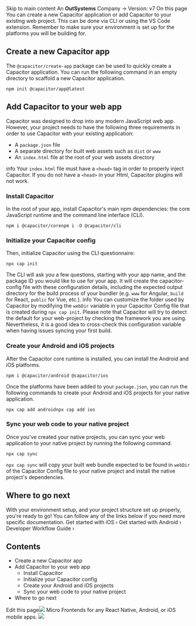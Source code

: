 Skip to main content
An **OutSystems** Company →
Version: v7
On this page
You can create a new Capacitor application or add Capacitor to your existing web project. This can be done via CLI or using the VS Code extension.
Remember to make sure your environment is set up for the platforms you will be building for.
## Create a new Capacitor app​
The `@capacitor/create-app` package can be used to quickly create a Capacitor application. You can run the following command in an empty directory to scaffold a new Capacitor application.
```
npm init @capacitor/app@latest
```

## Add Capacitor to your web app​
Capacitor was designed to drop into any modern JavaScript web app. However, your project needs to have the following three requirements in order to use Capacitor with your existing application:
  * A `package.json` file
  * A separate directory for built web assets such as `dist` or `www`
  * An `index.html` file at the root of your web assets directory


info
Your `index.html` file must have a `<head>` tag in order to properly inject Capacitor. If you do not have a `<head>` in your Html, Capacitor plugins will not work.
### Install Capacitor​
In the root of your app, install Capacitor's main npm dependencies: the core JavaScript runtime and the command line interface (CLI).
```
npm i @capacitor/corenpm i -D @capacitor/cli
```

### Initialize your Capacitor config​
Then, initialize Capacitor using the CLI questionnaire:
```
npx cap init
```

The CLI will ask you a few questions, starting with your app name, and the package ID you would like to use for your app. It will create the capacitor-config file with these configuration details, including the expected output directory for the build process of your bundler (e.g. `www` for Angular, `build` for React, `public` for Vue, etc.).
info
You can customize the folder used by Capacitor by modifying the `webDir` variable in your Capacitor Config file that is created during `npx cap init`. Please note that Capacitor will try to detect the default for your web-project by checking the framework you are using. Nevertheless, it is a good idea to cross-check this configuration variable when having issues syncing your first build.
### Create your Android and iOS projects​
After the Capacitor core runtime is installed, you can install the Android and iOS platforms.
```
npm i @capacitor/android @capacitor/ios
```

Once the platforms have been added to your `package.json`, you can run the following commands to create your Android and iOS projects for your native application.
```
npx cap add androidnpx cap add ios
```

### Sync your web code to your native project​
Once you've created your native projects, you can sync your web application to your native project by running the following command.
```
npx cap sync
```

`npx cap sync` will copy your built web bundle expected to be found in `webDir` of the Capacitor Config file to your native project and install the native project's dependencies.
## Where to go next​
With your environment setup, and your project structure set up properly, you're ready to go! You can follow any of the links below if you need more specific documentation.
Get started with iOS ›
Get started with Android ›
Developer Workflow Guide ›
## Contents
  * Create a new Capacitor app
  * Add Capacitor to your web app
    * Install Capacitor
    * Initialize your Capacitor config
    * Create your Android and iOS projects
    * Sync your web code to your native project
  * Where to go next


Edit this page![](https://images.prismic.io/ionicframeworkcom/d3d3f7a3-023b-4cdf-93af-84674f623818_portals+ad.png?auto=compress,format&rect=0,0,280,200&w=280&h=200)
Micro Frontends for any React Native, Android, or iOS mobile apps.
![](https://cdn.bizible.com/ipv?_biz_r=&_biz_h=802059049&_biz_u=bfa08d03ffe94cbc8ad825d7c77fcc94&_biz_l=https%3A%2F%2Fcapacitorjs.com%2Fdocs%2Fgetting-started&_biz_t=1739803056076&_biz_i=Capacitor%20Documentation&_biz_n=8&rnd=984312&cdn_o=a&_biz_z=1739803056076)
